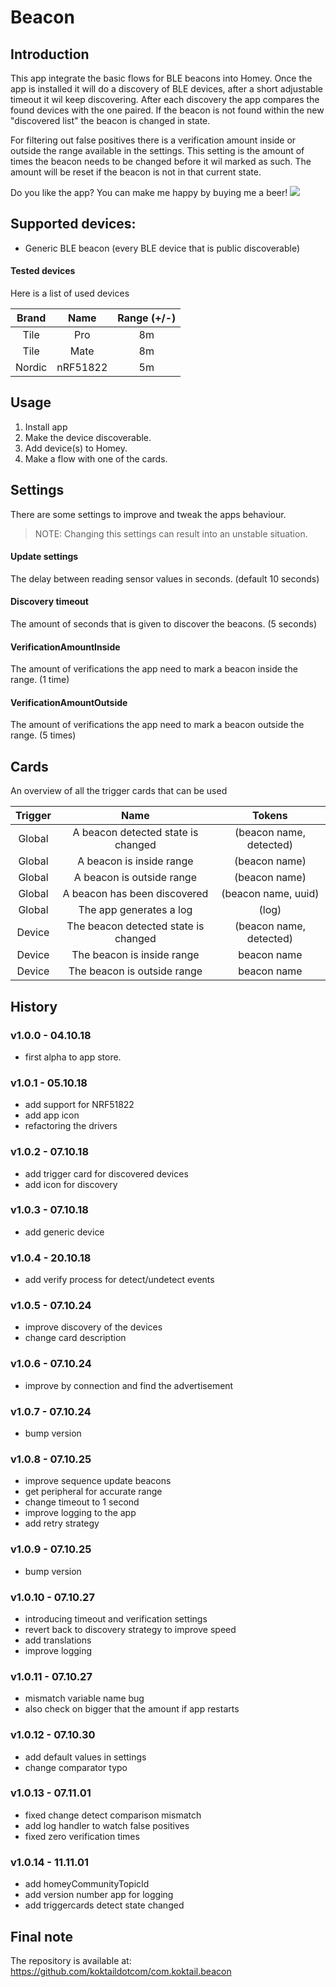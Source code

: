 # Beacon

## Introduction
This app integrate the basic flows for BLE beacons into Homey.
Once the app is installed it will do a discovery of BLE devices, after a short adjustable timeout it wil keep discovering.
After each discovery the app compares the found devices with the one paired.
If the beacon is not found within the new "discovered list" the beacon is changed in state. 

For filtering out false positives there is a verification amount inside or outside the range available in the settings.
This setting is the amount of times the beacon needs to be changed before it wil marked as such. The amount will be reset if the beacon is not in that current state.

Do you like the app? You can make me happy by buying me a beer! [![](https://img.shields.io/badge/paypal-donate-green.svg)](https://www.paypal.me/koktaildotcom)

## Supported devices:
* Generic BLE beacon (every BLE device that is public discoverable)

#### Tested devices
Here is a list of used devices

| Brand | Name | Range (+/-) |
| :---: | :---: | :---: |
| Tile | Pro | 8m |
| Tile | Mate | 8m |
| Nordic | nRF51822 | 5m |

## Usage
1. Install app
2. Make the device discoverable.
2. Add device(s) to Homey.
4. Make a flow with one of the cards.

## Settings
There are some settings to improve and tweak the apps behaviour.
> NOTE: Changing this settings can result into an unstable situation. 

#### Update settings
The delay between reading sensor values in seconds. (default 10 seconds)

#### Discovery timeout
The amount of seconds that is given to discover the beacons. (5 seconds)

#### VerificationAmountInside
The amount of verifications the app need to mark a beacon inside the range. (1 time)

#### VerificationAmountOutside
The amount of verifications the app need to mark a beacon outside the range. (5 times)

## Cards
An overview of all the trigger cards that can be used

| Trigger | Name | Tokens |
| :---: | :---: | :---: |
| Global | A beacon detected state is changed | (beacon name, detected) |
| Global | A beacon is inside range | (beacon name) |
| Global | A beacon is outside range | (beacon name) |
| Global | A beacon has been discovered | (beacon name, uuid) |
| Global | The app generates a log | (log) |
| Device | The beacon detected state is changed | (beacon name, detected) |
| Device | The beacon is inside range | beacon name |
| Device | The beacon is outside range | beacon name |
   
## History
### v1.0.0 - 04.10.18
  * first alpha to app store.
### v1.0.1 - 05.10.18
  * add support for NRF51822  
  * add app icon
  * refactoring the drivers
### v1.0.2 - 07.10.18
  * add trigger card for discovered devices
  * add icon for discovery
### v1.0.3 - 07.10.18
  * add generic device
### v1.0.4 - 20.10.18  
  * add verify process for detect/undetect events
### v1.0.5 - 07.10.24
  * improve discovery of the devices
  * change card description
### v1.0.6 - 07.10.24
  * improve by connection and find the advertisement
### v1.0.7 - 07.10.24
  * bump version
### v1.0.8 - 07.10.25
  * improve sequence update beacons
  * get peripheral for accurate range
  * change timeout to 1 second
  * improve logging to the app
  * add retry strategy
### v1.0.9 - 07.10.25
  * bump version
### v1.0.10 - 07.10.27
  * introducing timeout and verification settings
  * revert back to discovery strategy to improve speed
  * add translations
  * improve logging
### v1.0.11 - 07.10.27
  * mismatch variable name bug
  * also check on bigger that the amount if app restarts
### v1.0.12 - 07.10.30
  * add default values in settings
  * change comparator typo
### v1.0.13 - 07.11.01
  * fixed change detect comparison mismatch
  * add log handler to watch false positives
  * fixed zero verification times 
### v1.0.14 - 11.11.01
  * add homeyCommunityTopicId
  * add version number app for logging
  * add triggercards detect state changed
  
## Final note ##
The repository is available at: https://github.com/koktaildotcom/com.koktail.beacon